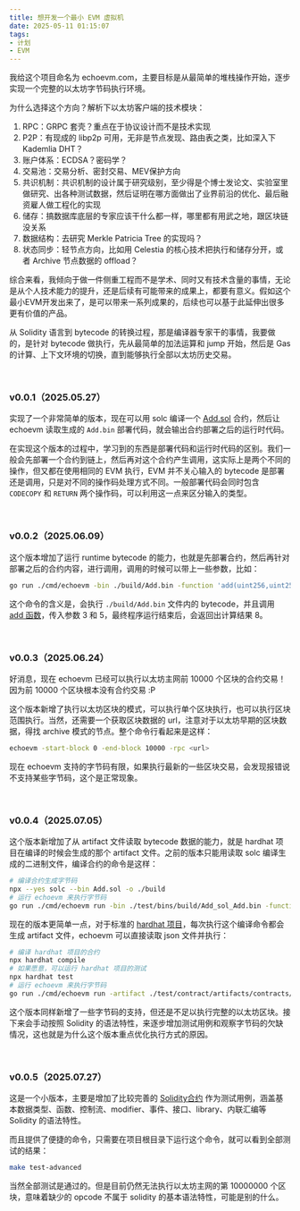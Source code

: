 ```yaml
---
title: 想开发一个最小 EVM 虚拟机
date: 2025-05-11 01:15:07
tags:
- 计划
- EVM
---
```


我给这个项目命名为 echoevm.com，主要目标是从最简单的堆栈操作开始，逐步实现一个完整的以太坊字节码执行环境。

为什么选择这个方向？解析下以太坊客户端的技术模块：
1. RPC：GRPC 套壳？重点在于协议设计而不是技术实现
2. P2P：有现成的 libp2p 可用，无非是节点发现、路由表之类，比如深入下 Kademlia DHT？
3. 账户体系：ECDSA？密码学？
4. 交易池：交易分析、密封交易、MEV保护方向
5. 共识机制：共识机制的设计属于研究级别，至少得是个博士发论文、实验室里做研究、出各种测试数据，然后证明在哪方面做出了业界前沿的优化、最后融资雇人做工程化的实现
6. 储存：搞数据库底层的专家应该干什么都一样，哪里都有用武之地，跟区块链没关系
7. 数据结构：去研究 Merkle Patricia Tree 的实现吗？
8. 状态同步：轻节点方向，比如用 Celestia 的核心技术把执行和储存分开，或者 Archive 节点数据的 offload？

综合来看，我倾向于做一件侧重工程而不是学术、同时又有技术含量的事情，无论是从个人技术能力的提升，还是后续有可能带来的成果上，都要有意义。假如这个最小EVM开发出来了，是可以带来一系列成果的，后续也可以基于此延伸出很多更有价值的产品。

从 Solidity 语言到 bytecode 的转换过程，那是编译器专家干的事情，我要做的，是针对 bytecode 做执行，先从最简单的加法运算和 jump 开始，然后是 Gas 的计算、上下文环境的切换，直到能够执行全部以太坊历史交易。

<br>

### v0.0.1（2025.05.27）

实现了一个非常简单的版本，现在可以用 solc 编译一个 [Add.sol](https://github.com/smallyunet/echoevm/blob/v0.0.1/test/contracts/Add.sol) 合约，然后让 echoevm 读取生成的 `Add.bin` 部署代码，就会输出合约部署之后的运行时代码。

在实现这个版本的过程中，学习到的东西是部署代码和运行时代码的区别。我们一般会先部署一个合约到链上，然后再对这个合约产生调用，这实际上是两个不同的操作，但又都在使用相同的 EVM 执行，EVM 并不关心输入的 bytecode 是部署还是调用，只是对不同的操作码处理方式不同。一般部署代码会同时包含 `CODECOPY` 和 `RETURN` 两个操作码，可以利用这一点来区分输入的类型。

<br>

### v0.0.2（2025.06.09）

这个版本增加了运行 runtime bytecode 的能力，也就是先部署合约，然后再针对部署之后的合约内容，进行调用，调用的时候可以带上一些参数，比如：

```bash
go run ./cmd/echoevm -bin ./build/Add.bin -function 'add(uint256,uint256)' -args "3,5"
```

这个命令的含义是，会执行 `./build/Add.bin` 文件内的 bytecode，并且调用 [add 函数](https://github.com/smallyunet/echoevm/blob/v0.0.2/test/contracts/Add.sol#L7)，传入参数 3 和 5，最终程序运行结束后，会返回出计算结果 8。

<br>

### v0.0.3（2025.06.24）

好消息，现在 echoevm 已经可以执行以太坊主网前 10000 个区块的合约交易！因为前 10000 个区块根本没有合约交易 :P

这个版本新增了执行以太坊区块的模式，可以执行单个区块执行，也可以执行区块范围执行。当然，还需要一个获取区块数据的 url，注意对于以太坊早期的区块数据，得找 archive 模式的节点。整个命令行看起来是这样：

```bash
echoevm -start-block 0 -end-block 10000 -rpc <url>
```

现在 echoevm 支持的字节码有限，如果执行最新的一些区块交易，会发现报错说不支持某些字节码，这个是正常现象。

<br>

### v0.0.4（2025.07.05）

这个版本新增加了从 artifact 文件读取 bytecode 数据的能力，就是 hardhat 项目在编译的时候会生成的那个 artifact 文件。之前的版本只能用读取 solc 编译生成的二进制文件，编译合约的命令是这样：

```bash
# 编译合约生成字节码
npx --yes solc --bin Add.sol -o ./build
# 运行 echoevm 来执行字节码
go run ./cmd/echoevm run -bin ./test/bins/build/Add_sol_Add.bin -function "add(uint256,uint256)" -args "1,2"
```

现在的版本更简单一点，对于标准的 [hardhat 项目](https://github.com/smallyunet/echoevm/tree/v0.0.4/test/contract)，每次执行这个编译命令都会生成 artifact 文件，echoevm 可以直接读取 json 文件并执行：

```bash
# 编译 hardhat 项目的合约
npx hardhat compile
# 如果愿意，可以运行 hardhat 项目的测试
npx hardhat test
# 运行 echoevm 来执行字节码
go run ./cmd/echoevm run -artifact ./test/contract/artifacts/contracts/Add.sol/Add.json -function "add(uint256,uint256)" -args "1,2"
```

这个版本同样新增了一些字节码的支持，但还是不足以执行完整的以太坊区块。接下来会手动按照 Solidity 的语法特性，来逐步增加测试用例和观察字节码的欠缺情况，这也就是为什么这个版本重点优化执行方式的原因。


<br>

### v0.0.5（2025.07.27）

这是一个小版本，主要是增加了比较完善的 [Solidity合约](https://github.com/smallyunet/echoevm/tree/v0.0.5/test/contract/contracts) 作为测试用例，涵盖基本数据类型、函数、控制流、modifier、事件、接口、library、内联汇编等 Solidity 的语法特性。

而且提供了便捷的命令，只需要在项目根目录下运行这个命令，就可以看到全部测试的结果：

```bash
make test-advanced
```

当然全部测试是通过的。但是目前仍然无法执行以太坊主网的第 10000000 个区块，意味着缺少的 opcode 不属于 solidity 的基本语法特性，可能是别的什么。
